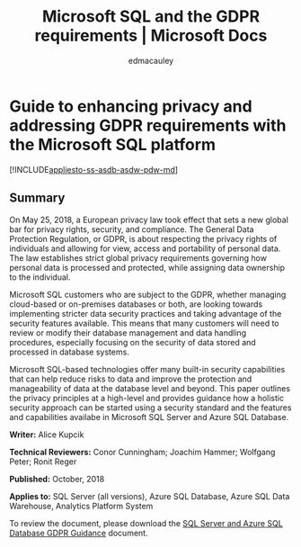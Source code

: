 ﻿---
title: "Microsoft SQL and the GDPR requirements | Microsoft Docs"
ms.custom: ""
ms.date: "05/13/2019"
ms.prod: sql
ms.prod_service: "database-engine, sql-database, sql-data-warehouse, pdw"
ms.reviewer: ""
ms.suite: "sql"
ms.technology: "security"
ms.tgt_pltfrm: ""
ms.topic: conceptual
caps.latest.revision: 2
author: edmacauley
ms.author: edmaca
manager: craigg
monikerRange: ">= aps-pdw-2016 || = azuresqldb-current || = azure-sqldw-latest || >= sql-server-2016 || = sqlallproducts-allversions"
---
# Guide to enhancing privacy and addressing GDPR requirements with the Microsoft SQL platform
[!INCLUDE[appliesto-ss-asdb-asdw-pdw-md](../../includes/appliesto-ss-asdb-asdw-pdw-md.md)]

## Summary
On May 25, 2018, a European privacy law took effect that sets a new global bar for privacy rights, security, and compliance. The General Data Protection Regulation, or GDPR, is about respecting the privacy rights of individuals and allowing for view, access and portability of personal data.  The law establishes strict global privacy requirements governing how personal data is processed and protected, while assigning data ownership to the individual. 

Microsoft SQL customers who are subject to the GDPR, whether managing cloud-based or on-premises databases or both, are looking towards implementing stricter data security practices and taking advantage of the security features available. This means that many customers will need to review or modify their database management and data handling procedures, especially focusing on the security of data stored and processed in database systems.

Microsoft SQL-based technologies offer many built-in security capabilities that can help reduce risks to data and improve the protection and manageability of data at the database level and beyond. This paper outlines the privacy principles at a high-level and provides guidance how a holistic security approach can be started using a security standard and the features and capabilities availabe in Microsoft SQL Server and Azure SQL Database.
   
  
**Writer:** Alice Kupcik

**Technical Reviewers:**  Conor Cunningham; Joachim Hammer; Wolfgang Peter; Ronit Reger 
  
**Published:** October, 2018  
  
**Applies to:** SQL Server (all versions), Azure SQL Database, Azure SQL Data Warehouse, Analytics Platform System 
  
To review the document, please download the [SQL Server and Azure SQL Database GDPR Guidance](http://download.microsoft.com/download/4/9/8/498A078A-6F4A-4619-9E72-942DCDB30498/SQL_Server_and_Azure_SQL_Database_GDPR_Guidance_EN_US.pdf) document.   
